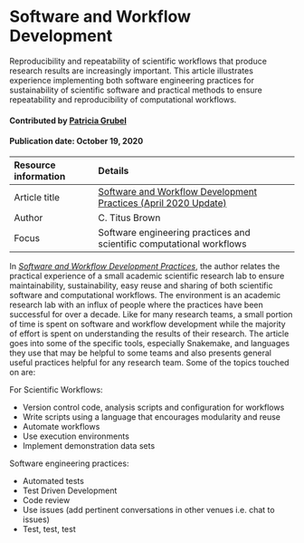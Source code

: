 
# Software and Workflow Development

<!-- deck text start -->
Reproducibility and repeatability of scientific workflows that produce
research results are increasingly important. This article illustrates
experience implementing both software engineering practices for sustainability
of scientific software and practical methods to ensure repeatability and
reproducibility of computational workflows.

<!-- deck text end -->

#### Contributed by [Patricia  Grubel](https://github.com/pagrubel "Patricia Grubel Github Profile")
#### Publication date: October 19, 2020

Resource information | Details
:--- | :---
Article title  | [Software and Workflow Development Practices (April 2020 Update)](http://ivory.idyll.org/blog/2020-software-and-workflow-dev-practices.html)
Author | C. Titus Brown 
Focus | Software engineering practices and scientific computational workflows

In *[Software and Workflow Development Practices](http://ivory.idyll.org/blog/2020-software-and-workflow-dev-practices.html)*,
the author relates the practical experience of a small academic scientific
research lab to ensure maintainability, sustainability, easy reuse and sharing
of both scientific software and computational workflows. The environment is an
academic research lab with an influx of people where the practices have been
successful for over a decade.  Like for many research teams, a small portion of
time is spent on software and workflow development while the majority of effort
is spent on understanding the results of their research. The article goes into
some of the specific tools, especially Snakemake, and languages they use that
may be helpful to some teams and also presents general useful practices helpful
for any research team. Some of the topics touched on are:

For Scientific Workflows:

 -  Version control code, analysis scripts and configuration for workflows
 -  Write scripts using a language that encourages modularity and reuse
 -  Automate workflows
 -  Use execution environments
 -  Implement demonstration data sets

Software engineering practices: 
 - Automated tests
 - Test Driven Development
 - Code review
 - Use issues (add pertinent conversations in other venues i.e. chat to issues)
 - Test, test, test


<!---
Publish: preview 
Categories: Planning, Reliability
Topics: Reproducibility, Software Engineering, Testing, Python


